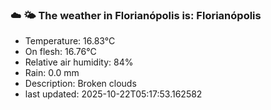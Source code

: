 ### ☁️ 🌤️  The weather in Florianópolis is: Florianópolis

- Temperature: 16.83°C
- On flesh: 16.76°C
- Relative air humidity: 84%
- Rain: 0.0 mm
- Description: Broken clouds
- last updated: 2025-10-22T05:17:53.162582
